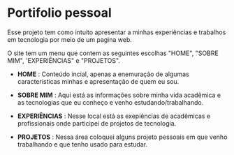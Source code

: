 # Portifolio pessoal

Esse projeto tem como intuito apresentar a minhas experiências e trabalhos em tecnologia por meio de um pagina web.

O site tem um menu que contem as seguintes escolhas "HOME", "SOBRE MIM", 'EXPERIÊNCIAS" e "PROJETOS".

- **HOME** : Conteúdo incial, apenas a enemuração de algumas caracteristicas minhas e apresentação de quem eu sou.

- **SOBRE MIM** : Aqui está as informações sobre minha vida acadêmica e as tecnologias que eu conheço e venho estudando/trabalhando.

- **EXPERIÊNCIAS** : Nesse local está as exepiências de acadêmicas e profissionais onde participei de projetos de tecnologia.

- **PROJETOS** : Nessa área coloquei alguns projeto pessoais em que venho trabalhando e que tenho usado para estudar.




